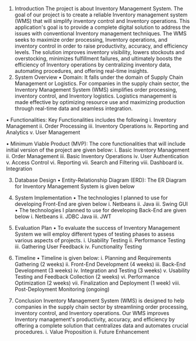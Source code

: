 1.	Introduction 
The project is about Inventory Management System. The goal of our project is to create a reliable Inventory management system (WMS) that will simplify inventory control and Inventory operations. This application's goal is to provide a complete digital solution to address the issues with conventional Inventory management techniques. The WMS seeks to maximize order processing, Inventory operations, and inventory control in order to raise productivity, accuracy, and efficiency levels. The solution improves inventory visibility, lowers stockouts and overstocking, minimizes fulfillment failures, and ultimately boosts the efficiency of Inventory operations by centralizing inventory data, automating procedures, and offering real-time insights.
2.	System Overview 
•	Domain: It falls under the domain of Supply Chain Management or Logistics. For companies in the supply chain sector, the Inventory Management System (WMS) simplifies order processing, inventory control, and Inventory logistics. Logistics management is made effective by optimizing resource use and maximizing production through real-time data and seamless integration.

•	Functionalities: Key Functionalities includes the following 
i.	Inventory Management
ii.	Order Processing
iii.	Inventory Operations
iv.	Reporting and Analytics
v.	User Management

•	Minimum Viable Product (MVP): The core functionalities that will include initial version of the project are given below:
i.	Basic Inventory Management
ii.	Order Management
iii.	Basic Inventory Operations
iv.	User Authentication
v.	Access Control
vi.	Reporting
vii.	Search and Filtering
viii.	Dashboard
ix.	Integration 

3.	Database Design 
• Entity-Relationship Diagram (ERD): The ER Diagram for Inventory Management System is given below

 

4.	System Implementation 
• The technologies I planned to use for developing Front-End are given below
i.	Netbeans
ii.	Java
iii.	Swing GUI
•	The technologies I planned to use for developing Back-End are given below
i.	Netbeans
ii.	JDBC Java
iii.	JWT
 
5.	Evaluation Plan 
• 	To evaluate the success of Inventory Management System we will employ different types of testing phases to assess various aspects of projects.
i.	Usability Testing
ii.	Performance Testing
iii.	Gathering User Feedback
iv.	Functionality Testing
 
6.	Timeline 
• Timeline is given below:
i.	Planning and Requirements Gathering (2 weeks)
ii.	Front-End Development (4 weeks)
iii.	Back-End Development (3 weeks)
iv.	Integration and Testing (3 weeks)
v.	Usability Testing and Feedback Collection (2 weeks)
vi.	Performance Optimization (2 weeks)
vii.	Finalization and Deployment (1 week)
viii.	Post-Deployment Monitoring (ongoing)





7.	Conclusion 
     Inventory Management System (WMS) is designed to help companies in the supply chain sector by streamlining order processing, inventory control, and Inventory operations. Our WMS improves Inventory management's productivity, accuracy, and efficiency by offering a complete solution that centralizes data and automates crucial procedures.
i.	Value Proposition
ii.	Future Enhancement 
